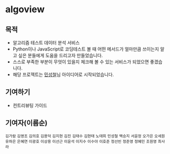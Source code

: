 # algoview

## 목적

- 알고리즘 테스트 데이터 분석 서비스
- Python이나 JavaScript로 코딩테스트 볼 때 어떤 메서드가 얼마만큼 쓰이는지 알고 싶은 분들에게 도움을 드리고자 만들었습니다.
- 스스로 부족한 부분이 무엇이 있을지 체크해 볼 수 있는 서비스가 되었으면 좋겠습니다.
- 해당 프로젝트는 [민성철](https://github.com/AMinSC/frequency_of_use_of_built-in_function)님 아이디어로 시작되었습니다.

## 기여하기

- 컨트리뷰팅 가이드

## 기여자(이름순)

`김가람` `김영조` `김의호` `김용덕` `김지현` `김진` `김태수` `김현태` `노태희` `민성철` `백승지` `서윤정` `오가은` `오세원` `유하은` `은혜연` `이광호` `이상용` `이선근` `이윤석` `이지수` `이수아` `이호준` `정선빈` `정준영` `정혜민` `조원영` `최사라` 
